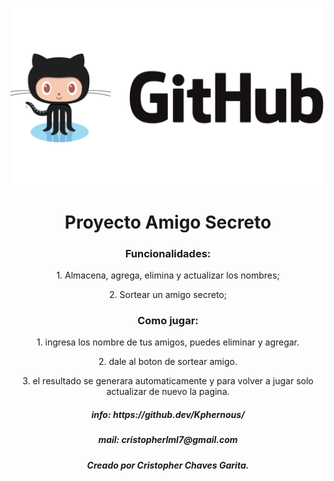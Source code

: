 ![GitHub Logo](https://github.com/Kphernous/Amigo-Secreto/blob/main/assets/readmepic.jpg)

<div align="center" src="readmepic.jpg" alt="Descripción de la imagen"> 

<h1> Proyecto Amigo Secreto
</h1>

<h3>Funcionalidades:</h3>

<p>1. Almacena, agrega, elimina y actualizar los nombres;

<p>2. Sortear un amigo secreto;</p>

<h3>Como jugar:</h3>

<p>1. ingresa los nombre de tus amigos, puedes eliminar y agregar.</p>

<p>2. dale al boton de sortear amigo.</p>

<p>3. el resultado se generara automaticamente y para volver a jugar solo actualizar de nuevo la pagina.</p>

<h5>info: https://github.dev/Kphernous/<h5>

<h5>mail: cristopherlml7@gmail.com<h5>

<h5>Creado por Cristopher Chaves Garita.</h5>
</div>
